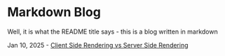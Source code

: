 # Markdown Blog

Well, it is what the README title says - this is a blog written in markdown

Jan 10, 2025 - [Client Side Rendering vs Server Side Rendering](/posts/CSRvsSSR.md)
